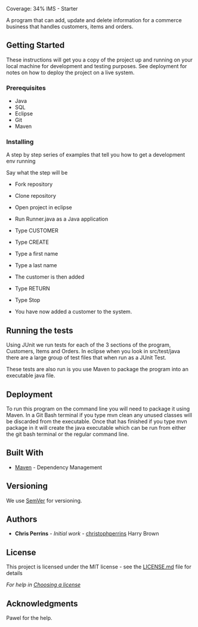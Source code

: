 Coverage: 34%
IMS - Starter

A program that can add, update and delete information for a commerce business that handles customers, items and orders.

## Getting Started

These instructions will get you a copy of the project up and running on your local machine for development and testing purposes. See deployment for notes on how to deploy the project on a live system.

### Prerequisites

 - Java
 - SQL
 - Eclipse
 - Git
 - Maven

### Installing

A step by step series of examples that tell you how to get a development env running

Say what the step will be

- Fork repository
- Clone repository
- Open project in eclipse
- Run Runner.java as a Java application

- Type CUSTOMER
- Type CREATE
- Type a first name
- Type a last name
- The customer is then added
- Type RETURN
- Type Stop
- You have now added a customer to the system.

## Running the tests

Using JUnit we run tests for each of the 3 sections of the program, Customers, Items and Orders.
In eclipse when you look in src/test/java there are a large group of test files that when run as a JUnit Test.

These tests are also run is you use Maven to package the program into an executable java file.

## Deployment

To run this program on the command line you will need to package it using Maven. In a Git Bash terminal if you type mvn clean any unused classes will be discarded from the executable. Once that has finished if you type mvn package in it will create the java executable which can be run from either the git bash terminal or the regular command line.

## Built With

* [Maven](https://maven.apache.org/) - Dependency Management

## Versioning

We use [SemVer](http://semver.org/) for versioning.

## Authors

* **Chris Perrins** - *Initial work* - [christophperrins](https://github.com/christophperrins)
Harry Brown

## License

This project is licensed under the MIT license - see the [LICENSE.md](LICENSE.md) file for details 

*For help in [Choosing a license](https://choosealicense.com/)*

## Acknowledgments

Pawel for the help.
